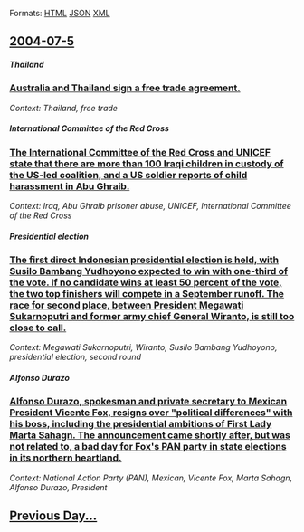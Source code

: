 
Formats: [HTML](2004/07/5/index.html)  [JSON](2004/07/5/index.json)  [XML](2004/07/5/index.xml)  

## [2004-07-5](/news/2004/07/5/index.md)

##### Thailand
### [ Australia and Thailand sign a free trade agreement. ](/news/2004/07/5/australia-and-thailand-sign-a-free-trade-agreement.md)
_Context: Thailand, free trade_

##### International Committee of the Red Cross
### [ The International Committee of the Red Cross and UNICEF state that there are more than 100 Iraqi children in custody of the US-led coalition, and a US soldier reports of child harassment in Abu Ghraib. ](/news/2004/07/5/the-international-committee-of-the-red-cross-and-unicef-state-that-there-are-more-than-100-iraqi-children-in-custody-of-the-us-led-coalitio.md)
_Context: Iraq, Abu Ghraib prisoner abuse, UNICEF, International Committee of the Red Cross_

##### Presidential election
### [ The first direct Indonesian presidential election is held, with Susilo Bambang Yudhoyono expected to win with one-third of the vote. If no candidate wins at least 50 percent of the vote, the two top finishers will compete in a September runoff. The race for second place, between President Megawati Sukarnoputri and former army chief General Wiranto, is still too close to call. ](/news/2004/07/5/the-first-direct-indonesian-presidential-election-is-held-with-susilo-bambang-yudhoyono-expected-to-win-with-one-third-of-the-vote-if-no.md)
_Context: Megawati Sukarnoputri, Wiranto, Susilo Bambang Yudhoyono, presidential election, second round_

##### Alfonso Durazo
### [ Alfonso Durazo, spokesman and private secretary to Mexican President Vicente Fox, resigns over "political differences" with his boss, including the presidential ambitions of First Lady Marta Sahagn. The announcement came shortly after, but was not related to, a bad day for Fox's PAN party in state elections in its northern heartland. ](/news/2004/07/5/alfonso-durazo-spokesman-and-private-secretary-to-mexican-president-vicente-fox-resigns-over-political-differences-with-his-boss-inclu.md)
_Context: National Action Party (PAN), Mexican, Vicente Fox, Marta Sahagn, Alfonso Durazo, President_

## [Previous Day...](/news/2004/07/4/index.md)

